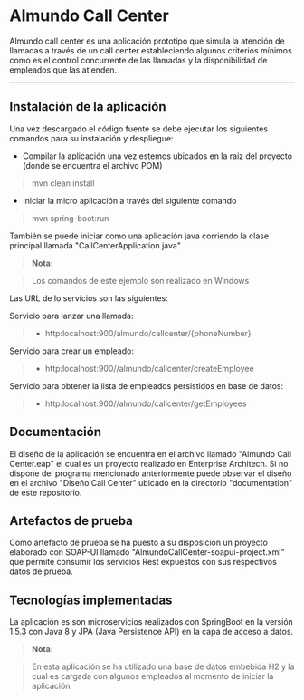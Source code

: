 Almundo Call Center
===================


Almundo call center es una aplicación prototipo que simula la atención de llamadas a través de un call center estableciendo algunos criterios mínimos como es el control concurrente de las llamadas y la disponibilidad de empleados que las atienden.

----------


Instalación de la aplicación
-------------

Una vez descargado el código fuente se debe ejecutar los siguientes comandos para su instalación y despliegue:

- Compilar la aplicación una vez estemos ubicados en la raiz del proyecto (donde se encuentra el archivo POM)
> mvn clean install

- Iniciar la micro aplicación a través del siguiente comando
> mvn spring-boot:run

También se puede iniciar como una aplicación java corriendo la clase principal llamada "CallCenterApplication.java"

> **Nota:**

>Los comandos de este ejemplo son realizado en Windows

Las URL de lo servicios son las siguientes:

Servicio para lanzar una llamada:

>- http:localhost:900/almundo/callcenter/{phoneNumber}

Servicio para crear un empleado:

>- http:localhost:900//almundo/callcenter/createEmployee

Servicio para obtener la lista de empleados persistidos en base de datos:

>- http:localhost:900//almundo/callcenter/getEmployees

Documentación
-------------

El diseño de la aplicación se encuentra en el archivo llamado "Almundo Call Center.eap" el cual es un proyecto realizado en Enterprise Architech.
Si no dispone del programa mencionado anteriormente puede observar el diseño en el archivo "Diseño Call Center" ubicado en la directorio "documentation" de este repositorio.

Artefactos de prueba
-------------
Como artefacto de prueba se ha puesto a su disposición un proyecto elaborado con SOAP-UI llamado "AlmundoCallCenter-soapui-project.xml" que permite consumir los servicios Rest expuestos con sus respectivos datos de prueba.

Tecnologías implementadas
-------------
La aplicación es son microservicios realizados con SpringBoot en la versión 1.5.3 con Java 8 y JPA (Java Persistence API) en la capa de acceso a datos.

> **Nota:**

> En esta aplicación se ha utilizado una base de datos embebida H2 y la cual es cargada con algunos empleados al momento de iniciar la aplicación.